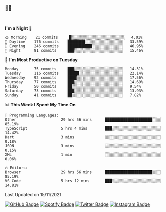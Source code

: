 ### 🤙🍺

<!-- <a href="https://github-readme-stats.vercel.app/api?username=hzak2xx&count_private=true&show_icons=true&theme=dracula">
  <img align="center" src="https://github-readme-stats.vercel.app/api?username=hzak2xx&count_private=true&show_icons=true&theme=dracula" />
</a>
</br> -->
</br>

<!--START_SECTION:waka-->
**I'm a Night 🦉** 

```text
🌞 Morning    21 commits     █░░░░░░░░░░░░░░░░░░░░░░░░   4.01% 
🌆 Daytime    176 commits    ████████░░░░░░░░░░░░░░░░░   33.59% 
🌃 Evening    246 commits    ███████████░░░░░░░░░░░░░░   46.95% 
🌙 Night      81 commits     ███░░░░░░░░░░░░░░░░░░░░░░   15.46%

```
📅 **I'm Most Productive on Tuesday** 

```text
Monday       75 commits     ███░░░░░░░░░░░░░░░░░░░░░░   14.31% 
Tuesday      116 commits    █████░░░░░░░░░░░░░░░░░░░░   22.14% 
Wednesday    92 commits     ████░░░░░░░░░░░░░░░░░░░░░   17.56% 
Thursday     77 commits     ███░░░░░░░░░░░░░░░░░░░░░░   14.69% 
Friday       50 commits     ██░░░░░░░░░░░░░░░░░░░░░░░   9.54% 
Saturday     73 commits     ███░░░░░░░░░░░░░░░░░░░░░░   13.93% 
Sunday       41 commits     ██░░░░░░░░░░░░░░░░░░░░░░░   7.82%

```


📊 **This Week I Spent My Time On** 

```text
💬 Programming Languages: 
Other                    29 hrs 56 mins      █████████████████████░░░░   85.19% 
TypeScript               5 hrs 4 mins        ███░░░░░░░░░░░░░░░░░░░░░░   14.42% 
Dart                     3 mins              ░░░░░░░░░░░░░░░░░░░░░░░░░   0.18% 
JSON                     3 mins              ░░░░░░░░░░░░░░░░░░░░░░░░░   0.15% 
XML                      1 min               ░░░░░░░░░░░░░░░░░░░░░░░░░   0.06%

🔥 Editors: 
Browser                  29 hrs 56 mins      █████████████████████░░░░   85.19% 
VS Code                  5 hrs 12 mins       ███░░░░░░░░░░░░░░░░░░░░░░   14.81%

```


 Last Updated on 15/11/2021
<!--END_SECTION:waka-->

[![GitHub Badge](https://img.shields.io/badge/GitHub-100000?style=for-the-badge&logo=github&logoColor=white)](https://github.com/hzak2xx)
[![Spotify Badge](https://img.shields.io/badge/Spotify-1ED760?&style=for-the-badge&logo=spotify&logoColor=white)](https://open.spotify.com/user/uf90s6sbbh75a1mt44clkhkvf)
[![Twitter Badge](https://img.shields.io/badge/Twitter-1DA1F2?style=for-the-badge&logo=twitter&logoColor=white)](https://twitter.com/hzak2xx)
[![Instagram Badge](https://img.shields.io/badge/Instagram-E4405F?style=for-the-badge&logo=instagram&logoColor=white)](https://www.instagram.com/hzak2xx/)
